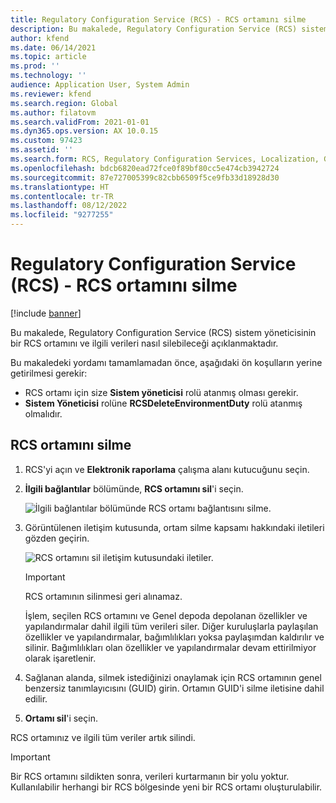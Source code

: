 ```yaml
---
title: Regulatory Configuration Service (RCS) - RCS ortamını silme
description: Bu makalede, Regulatory Configuration Service (RCS) sistem yöneticisinin bir RCS ortamını ve ilgili verileri nasıl silebileceği açıklanmaktadır.
author: kfend
ms.date: 06/14/2021
ms.topic: article
ms.prod: ''
ms.technology: ''
audience: Application User, System Admin
ms.reviewer: kfend
ms.search.region: Global
ms.author: filatovm
ms.search.validFrom: 2021-01-01
ms.dyn365.ops.version: AX 10.0.15
ms.custom: 97423
ms.assetid: ''
ms.search.form: RCS, Regulatory Configuration Services, Localization, Global
ms.openlocfilehash: bdcb6820ead72fce0f89bf80cc5e474cb3942724
ms.sourcegitcommit: 87e727005399c82cbb6509f5ce9fb33d18928d30
ms.translationtype: HT
ms.contentlocale: tr-TR
ms.lasthandoff: 08/12/2022
ms.locfileid: "9277255"
---
```

# <a name="regulatory-configuration-service-rcs---delete-an-rcs-environment"></a>Regulatory Configuration Service (RCS) - RCS ortamını silme

[!include [banner](../includes/banner.md)]

Bu makalede, Regulatory Configuration Service (RCS) sistem yöneticisinin bir RCS ortamını ve ilgili verileri nasıl silebileceği açıklanmaktadır.

Bu makaledeki yordamı tamamlamadan önce, aşağıdaki ön koşulların yerine getirilmesi gerekir:

- RCS ortamı için size **Sistem yöneticisi** rolü atanmış olması gerekir.
- **Sistem Yöneticisi** rolüne **RCSDeleteEnvironmentDuty** rolü atanmış olmalıdır.

## <a name="delete-an-rcs-environment"></a>RCS ortamını silme

1. RCS'yi açın ve **Elektronik raporlama** çalışma alanı kutucuğunu seçin.
2. **İlgili bağlantılar** bölümünde, **RCS ortamını sil**'i seçin.

    ![İlgili bağlantılar bölümünde RCS ortamı bağlantısını silme.](media/01_RCS-Delete-Environ-Related-Link.PNG)

3. Görüntülenen iletişim kutusunda, ortam silme kapsamı hakkındaki iletileri gözden geçirin.

    ![RCS ortamını sil iletişim kutusundaki iletiler.](media/01_RCS-Delete-Environ-Msg_noGUID.PNG)

    > [!IMPORTANT]
    > RCS ortamının silinmesi geri alınamaz.
    >
    > İşlem, seçilen RCS ortamını ve Genel depoda depolanan özellikler ve yapılandırmalar dahil ilgili tüm verileri siler. Diğer kuruluşlarla paylaşılan özellikler ve yapılandırmalar, bağımlılıkları yoksa paylaşımdan kaldırılır ve silinir. Bağımlılıkları olan özellikler ve yapılandırmalar devam ettirilmiyor olarak işaretlenir.

4. Sağlanan alanda, silmek istediğinizi onaylamak için RCS ortamının genel benzersiz tanımlayıcısını (GUID) girin. Ortamın GUID'i silme iletisine dahil edilir.
5. **Ortamı sil**'i seçin.
    
RCS ortamınız ve ilgili tüm veriler artık silindi.

> [!IMPORTANT]
> Bir RCS ortamını sildikten sonra, verileri kurtarmanın bir yolu yoktur. Kullanılabilir herhangi bir RCS bölgesinde yeni bir RCS ortamı oluşturulabilir.
